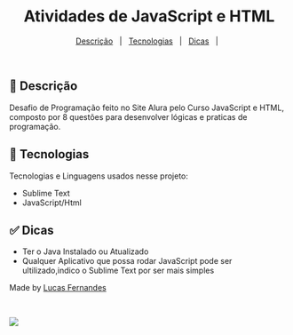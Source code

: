 <h1 align="center">Atividades de JavaScript e HTML</h1>

<p align="center">
  <a href="#dart-descrição">Descrição</a> &#xa0; | &#xa0; 
  <a href="#rocket-tecnologias">Tecnologias</a> &#xa0; | &#xa0;
  <a href="#white_check_mark-dicas">Dicas</a> &#xa0; | &#xa0;
</p>

<br>

## :dart: Descrição

Desafio de Programação feito no Site Alura pelo Curso JavaScript e HTML, composto por 8 questões para desenvolver lógicas e praticas de programação.

## :rocket: Tecnologias

Tecnologias e Linguagens usados nesse projeto:

- Sublime Text
- JavaScript/Html 

## :white_check_mark: Dicas

- Ter o Java Instalado ou Atualizado
- Qualquer Aplicativo que possa rodar JavaScript pode ser ultilizado,indico o Sublime Text por ser mais simples 

Made by <a href="https://github.com/Luca5Fernandes" target="_blank">Lucas Fernandes</a>

&#xa0;

<p align="left">
<img src="http://img.shields.io/static/v1?label=STATUS&message=EM%20DESENVOLVIMENTO&color=GREEN&style=for-the-badge"/>
</p>
